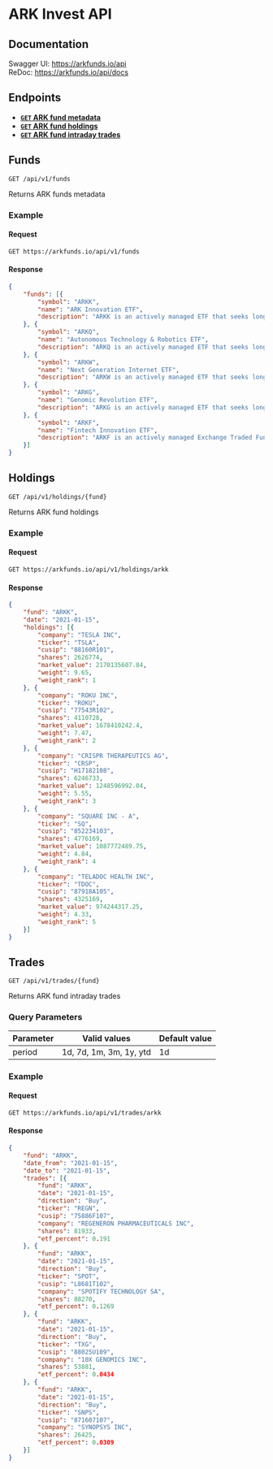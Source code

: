 # ARK Invest API

## Documentation
Swagger UI: https://arkfunds.io/api  
ReDoc: https://arkfunds.io/api/docs


## Endpoints
- **[<code>GET</code> ARK fund metadata](#Funds)**
- **[<code>GET</code> ARK fund holdings](#Holdings)**
- **[<code>GET</code> ARK fund intraday trades](#Trades)**


## Funds

    GET /api/v1/funds

Returns ARK funds metadata

### Example
#### Request

    GET https://arkfunds.io/api/v1/funds

#### Response
``` json
{
    "funds": [{
        "symbol": "ARKK",
        "name": "ARK Innovation ETF",
        "description": "ARKK is an actively managed ETF that seeks long-term growth of capital by investing under normal circumstances primarily (at least 65% of its assets) in domestic and foreign equity securities of companies that are relevant to the Fund’s investment theme of disruptive innovation."
    }, {
        "symbol": "ARKQ",
        "name": "Autonomous Technology & Robotics ETF",
        "description": "ARKQ is an actively managed ETF that seeks long-term growth of capital by investing under normal circumstances primarily (at least 80% of its assets) in domestic and foreign equity securities of of autonomous technology and robotics companies that are relevant to the Fund’s investment theme of disruptive innovation."
    }, {
        "symbol": "ARKW",
        "name": "Next Generation Internet ETF",
        "description": "ARKW is an actively managed ETF that seeks long-term growth of capital by investing under normal circumstances primarily (at least 80% of its assets) in domestic and U.S. exchange traded foreign equity securities of companies that are relevant to the Fund’s investment theme of next generation internet."
    }, {
        "symbol": "ARKG",
        "name": "Genomic Revolution ETF",
        "description": "ARKG is an actively managed ETF that seeks long-term growth of capital by investing under normal circumstances primarily (at least 80% of its assets) in domestic and foreign equity securities of companies across multiple sectors, including health care, information technology, materials, energy and consumer discretionary, that are relevant to the Fund’s investment theme of the genomics revolution."
    }, {
        "symbol": "ARKF",
        "name": "Fintech Innovation ETF",
        "description": "ARKF is an actively managed Exchange Traded Fund (ETF) that seeks long-term growth of capital. It seeks to achieve this investment objective by investing under normal circumstances primarily (at least 80% of its assets) in domestic and foreign equity securities of companies that are engaged in the Fund’s investment theme of financial technology (“Fintech”) innovation."
    }]
}
```

## Holdings

    GET /api/v1/holdings/{fund}

Returns ARK fund holdings

### Example
#### Request

    GET https://arkfunds.io/api/v1/holdings/arkk

#### Response
``` json
{
    "fund": "ARKK",
    "date": "2021-01-15",
    "holdings": [{
        "company": "TESLA INC",
        "ticker": "TSLA",
        "cusip": "88160R101",
        "shares": 2626774,
        "market_value": 2170135607.84,
        "weight": 9.65,
        "weight_rank": 1
    }, {
        "company": "ROKU INC",
        "ticker": "ROKU",
        "cusip": "77543R102",
        "shares": 4110728,
        "market_value": 1678410242.4,
        "weight": 7.47,
        "weight_rank": 2
    }, {
        "company": "CRISPR THERAPEUTICS AG",
        "ticker": "CRSP",
        "cusip": "H17182108",
        "shares": 6246733,
        "market_value": 1248596992.04,
        "weight": 5.55,
        "weight_rank": 3
    }, {
        "company": "SQUARE INC - A",
        "ticker": "SQ",
        "cusip": "852234103",
        "shares": 4776169,
        "market_value": 1087772489.75,
        "weight": 4.84,
        "weight_rank": 4
    }, {
        "company": "TELADOC HEALTH INC",
        "ticker": "TDOC",
        "cusip": "87918A105",
        "shares": 4325169,
        "market_value": 974244317.25,
        "weight": 4.33,
        "weight_rank": 5
    }]
}
```

## Trades

    GET /api/v1/trades/{fund}

Returns ARK fund intraday trades

### Query Parameters
Parameter | Valid values | Default value
--- | --- | ---
period | 1d, 7d, 1m, 3m, 1y, ytd | 1d


### Example
#### Request

    GET https://arkfunds.io/api/v1/trades/arkk

#### Response
``` json
{
    "fund": "ARKK",
    "date_from": "2021-01-15",
    "date_to": "2021-01-15",
    "trades": [{
        "fund": "ARKK",
        "date": "2021-01-15",
        "direction": "Buy",
        "ticker": "REGN",
        "cusip": "75886F107",
        "company": "REGENERON PHARMACEUTICALS INC",
        "shares": 81933,
        "etf_percent": 0.191
    }, {
        "fund": "ARKK",
        "date": "2021-01-15",
        "direction": "Buy",
        "ticker": "SPOT",
        "cusip": "L8681T102",
        "company": "SPOTIFY TECHNOLOGY SA",
        "shares": 88270,
        "etf_percent": 0.1269
    }, {
        "fund": "ARKK",
        "date": "2021-01-15",
        "direction": "Buy",
        "ticker": "TXG",
        "cusip": "88025U109",
        "company": "10X GENOMICS INC",
        "shares": 53881,
        "etf_percent": 0.0434
    }, {
        "fund": "ARKK",
        "date": "2021-01-15",
        "direction": "Buy",
        "ticker": "SNPS",
        "cusip": "871607107",
        "company": "SYNOPSYS INC",
        "shares": 26425,
        "etf_percent": 0.0309
    }]
}
```
